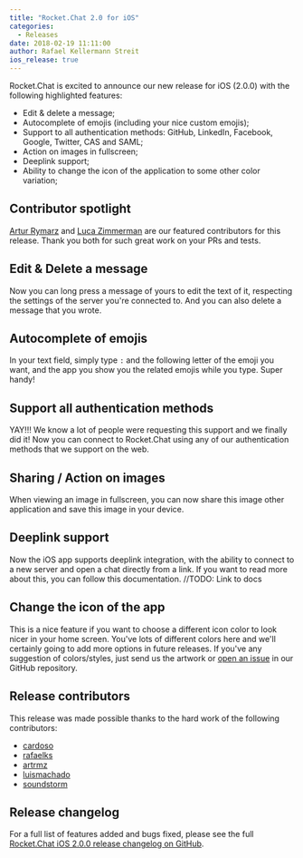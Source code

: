 ```yaml
---
title: "Rocket.Chat 2.0 for iOS"
categories:
  - Releases
date: 2018-02-19 11:11:00
author: Rafael Kellermann Streit
ios_release: true
---
```


Rocket.Chat is excited to announce our new release for iOS (2.0.0) with the following highlighted features:

- Edit & delete a message;
- Autocomplete of emojis (including your nice custom emojis);
- Support to all authentication methods: GitHub, LinkedIn, Facebook, Google, Twitter, CAS and SAML;
- Action on images in fullscreen;
- Deeplink support;
- Ability to change the icon of the application to some other color variation;

## Contributor spotlight

[Artur Rymarz](https://github.com/artrmz) and [Luca Zimmerman](https://github.com/soundstorm) are our featured contributors for this release. Thank you both for such great work on your PRs and tests.

## Edit & Delete a message

Now you can long press a message of yours to edit the text of it, respecting the settings of the server you're connected to. And you can also delete a message that you wrote.

## Autocomplete of emojis

In your text field, simply type `:` and the following letter of the emoji you want, and the app you show you the related emojis while you type. Super handy!

## Support all authentication methods

YAY!!! We know a lot of people were requesting this support and we finally did it! Now you can connect to Rocket.Chat using any of our authentication methods that we support on the web.

## Sharing / Action on images

When viewing an image in fullscreen, you can now share this image other application and save this image in your device.

## Deeplink support

Now the iOS app supports deeplink integration, with the ability to connect to a new server and open a chat directly from a link. If you want to read more about this, you can follow this documentation. //TODO: Link to docs

## Change the icon of the app

This is a nice feature if you want to choose a different icon color to look nicer in your home screen. You've lots of different colors here and we'll certainly going to add more options in future releases. If you've any suggestion of colors/styles, just send us the artwork or [open an issue](https://github.com/RocketChat/Rocket.Chat.iOS/issues) in our GitHub repository.

## Release contributors

This release was made possible thanks to the hard work of the following contributors:

<ul>
  <li><a target="_blank" href="https://github.com/cardoso">cardoso</a></li>
  <li><a target="_blank" href="https://github.com/rafaelks">rafaelks</a></li>
  <li><a target="_blank" href="https://github.com/artrmz">artrmz</a></li>
  <li><a target="_blank" href="https://github.com/luismachado">luismachado</a></li>
  <li><a target="_blank" href="https://github.com/soundstorm">soundstorm</a></li>
</ul>

## Release changelog

For a full list of features added and bugs fixed, please see the full [Rocket.Chat iOS 2.0.0 release changelog on GitHub](https://github.com/RocketChat/Rocket.Chat.iOS/releases/tag/v2.0.0).
